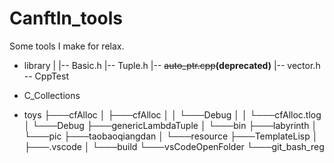 # CanftIn_tools
Some tools I make for relax.

- library
|
|-- Basic.h
|-- Tuple.h
|-- ~~auto_ptr.cpp~~**(deprecated)**
|-- vector.h
\-- CppTest

- C_Collections

- toys
├───cfAlloc
│   ├───cfAlloc
│   │   └───Debug
│   │       └───cfAlloc.tlog
│   └───Debug
├───genericLambdaTuple
│   └───bin
├───labyrinth
│   └───pic
├───taobaoqiangdan
│   └───resource
├───TemplateLisp
│   ├───.vscode
│   └───build
└───vsCodeOpenFolder
    └───git_bash_reg